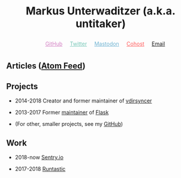 <h1 id="brand">Markus <span id="surname">Unterwaditzer</span> (a.k.a. untitaker)</h1>

<script>
var surnames = [
    "Unterwaditzer",
    "Underwhat'sit",
    "Underwhatever",
    "Underwater",
];
var surnameIndex = 0;
document.getElementById("surname").onclick = function() {
    surnameIndex = (surnameIndex + 1) % surnames.length;
    this.innerText = surnames[surnameIndex];
};
</script>

<style>
    #brand {
        text-align: center;
    }

    .socials {
        list-style: none;
        text-align: center;
        line-height: 2.5em;
    }

    .socials li {
        display: inline;
        padding: 0 8px;
    }
</style>


<ul class=socials>

<li><a style='color: #d381c3' href="https://github.com/untitaker">GitHub</a></li>
<li><a style='color: #76c7b7' href="https://twitter.com/untitaker">Twitter</a></li>
<li><a style='color: #6fb3d2' href="https://woodland.cafe/@untitaker" rel="me">Mastodon</a></li>
<li><a style='color: #FF5E5E' href="https://cohost.org/untitaker">Cohost</a></li>
<li><a href="mailto:markus@unterwaditzer.net">Email</a></li>

</ul>

## Articles (<a href="/feed.xml">Atom Feed</a>)

<ul id="blog-index" class="timeline"></ul>

## Projects

<div class="timeline">

* <time>2014-2018</time> Creator and former maintainer of [vdirsyncer](http://vdirsyncer.pimutils.org/en/stable/)

* <time>2013-2017</time> Former [maintainer](https://palletsprojects.com/people/) of [Flask](https://palletsprojects.com/p/flask/)

* (For other, smaller projects, see my [GitHub](https://github.com/untitaker/))

</div>

## Work

<div class="timeline">

* <time>2018-now</time> [Sentry.io](https://sentry.io/)

* <time>2017-2018</time> [Runtastic](https://www.runtastic.com/)

</div>
